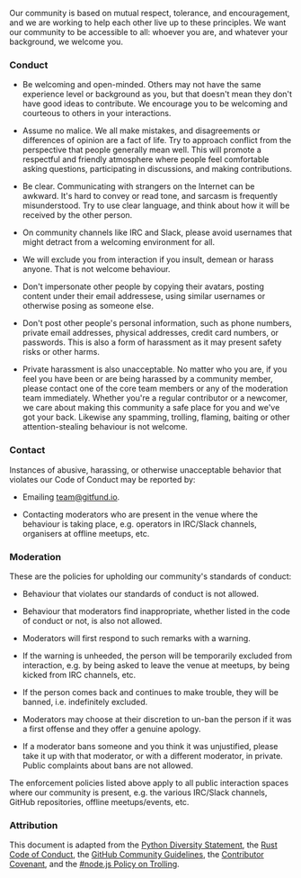 Our community is based on mutual respect, tolerance, and encouragement, and we
are working to help each other live up to these principles. We want our
community to be accessible to all: whoever you are, and whatever your
background, we welcome you.

### Conduct

* Be welcoming and open-minded. Others may not have the same experience level or
background as you, but that doesn't mean they don't have good ideas to
contribute. We encourage you to be welcoming and courteous to others in your
interactions.

* Assume no malice. We all make mistakes, and disagreements or differences of
opinion are a fact of life. Try to approach conflict from the perspective that
people generally mean well. This will promote a respectful and friendly
atmosphere where people feel comfortable asking questions, participating in
discussions, and making contributions.

* Be clear. Communicating with strangers on the Internet can be awkward. It's
hard to convey or read tone, and sarcasm is frequently misunderstood. Try to use
clear language, and think about how it will be received by the other person.

* On community channels like IRC and Slack, please avoid usernames that might
detract from a welcoming environment for all.

* We will exclude you from interaction if you insult, demean or harass anyone.
That is not welcome behaviour.

* Don't impersonate other people by copying their avatars, posting content under
their email addressese, using similar usernames or otherwise posing as someone
else.

* Don't post other people's personal information, such as phone numbers, private
email addresses, physical addresses, credit card numbers, or passwords. This is
also a form of harassment as it may present safety risks or other harms.

* Private harassment is also unacceptable. No matter who you are, if you feel
you have been or are being harassed by a community member, please contact one of
the core team members or any of the moderation team immediately. Whether you're
a regular contributor or a newcomer, we care about making this community a safe
place for you and we've got your back. Likewise any spamming, trolling, flaming,
baiting or other attention-stealing behaviour is not welcome.

### Contact

Instances of abusive, harassing, or otherwise unacceptable behavior that
violates our Code of Conduct may be reported by:

* Emailing team@gitfund.io.

* Contacting moderators who are present in the venue where the behaviour is
taking place, e.g. operators in IRC/Slack channels, organisers at offline
meetups, etc.

### Moderation

These are the policies for upholding our community's standards of conduct:

* Behaviour that violates our standards of conduct is not allowed.

* Behaviour that moderators find inappropriate, whether listed in the code of
conduct or not, is also not allowed.

* Moderators will first respond to such remarks with a warning.

* If the warning is unheeded, the person will be temporarily excluded from
interaction, e.g. by being asked to leave the venue at meetups, by being kicked
from IRC channels, etc.

* If the person comes back and continues to make trouble, they will be banned,
i.e. indefinitely excluded.

* Moderators may choose at their discretion to un-ban the person if it was a
first offense and they offer a genuine apology.

* If a moderator bans someone and you think it was unjustified, please take it
up with that moderator, or with a different moderator, in private. Public
complaints about bans are not allowed.

The enforcement policies listed above apply to all public interaction spaces
where our community is present, e.g. the various IRC/Slack channels, GitHub
repositories, offline meetups/events, etc.

### Attribution

This document is adapted from the [Python Diversity Statement], the [Rust Code
of Conduct], the [GitHub Community Guidelines], the [Contributor Covenant], and
the [#node.js Policy on Trolling].

[Contributor Covenant]: http://contributor-covenant.org/version/1/4/
[GitHub Community Guidelines]: https://help.github.com/articles/github-community-guidelines/
[Python Diversity Statement]: https://www.python.org/community/diversity/
[Rust Code of Conduct]: https://www.rust-lang.org/en-US/conduct.html
[#node.js Policy on Trolling]: http://blog.izs.me/post/30036893703/policy-on-trolling
